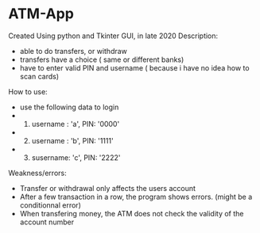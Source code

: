 # ATM-App
Created Using python and Tkinter GUI, in late 2020
Description:
- able to do transfers, or withdraw 
- transfers have a choice ( same or different banks)
- have to enter valid PIN and username ( because i have no idea how to scan cards)

How to use:
- use the following data to login
- 1. username : 'a', PIN: '0000'
- 2. username : 'b', PIN: '1111'
- 3. susername: 'c', PIN: '2222'

Weakness/errors:
- Transfer or withdrawal only affects the users account
- After a few transaction in a row, the program shows errors. (might be a conditionnal error)
- When transfering money, the ATM does not check the validity of the account number
